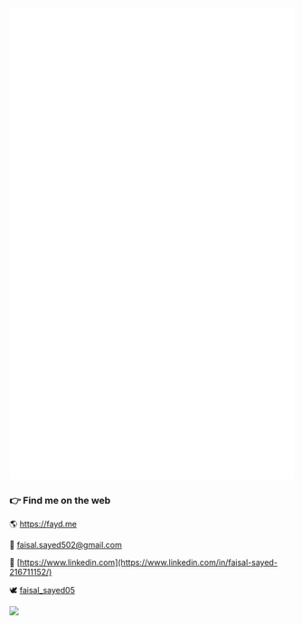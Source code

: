 ![Metrics](github-metrics.svg)

### 👉 Find me on the web
🌎 https://fayd.me

📨 [faisal.sayed502@gmail.com](mailto:faisal.sayed502@gmail.com)

💼 [https://www.linkedin.com](https://www.linkedin.com/in/faisal-sayed-216711152/)

🕊 [faisal_sayed05](https://twitter.com/faisal_sayed05)

![](https://komarev.com/ghpvc/?username=faisalsayed10&color=red&style=flat-square&label=Profile+Views)
